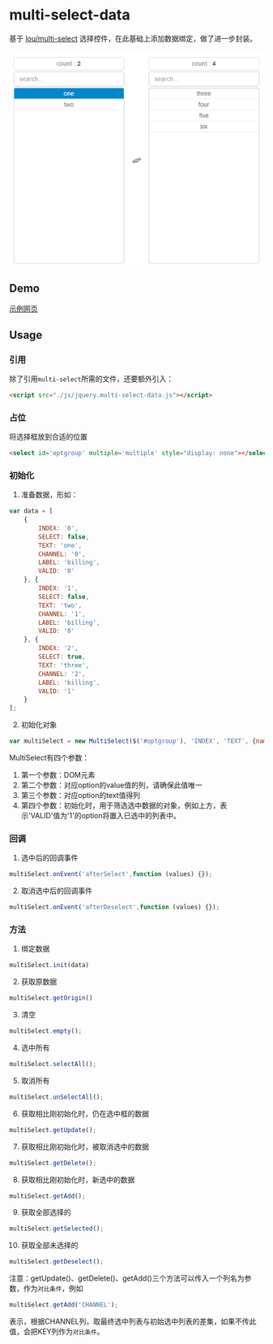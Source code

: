 # multi-select-data
基于 [lou/multi-select](https://github.com/lou/multi-select/) 选择控件，在此基础上添加数据绑定，做了进一步封装。

![select.bmp](images/select.png)

## Demo

[示例网页](https://zhizuqiu.github.io/demo/multi-select-data/)

## Usage

### 引用
除了引用`multi-select`所需的文件，还要额外引入：
```html
<script src="./js/jquery.multi-select-data.js"></script>
```

### 占位
将选择框放到合适的位置
```html
<select id='optgroup' multiple='multiple' style="display: none"></select>
```

### 初始化
1. 准备数据，形如：
```javascript
var data = [
    {
        INDEX: '0',
        SELECT: false,
        TEXT: 'one',
        CHANNEL: '0',
        LABEL: 'billing',
        VALID: '0'
    }, {
        INDEX: '1',
        SELECT: false,
        TEXT: 'two',
        CHANNEL: '1',
        LABEL: 'billing',
        VALID: '0'
    }, {
        INDEX: '2',
        SELECT: true,
        TEXT: 'three',
        CHANNEL: '2',
        LABEL: 'billing',
        VALID: '1'
    }
];
```
2. 初始化对象
```javascript
var multiSelect = new MultiSelect($('#optgroup'), 'INDEX', 'TEXT', {name: 'VALID', select: '1'});
```
MultiSelect有四个参数：
1. 第一个参数：DOM元素
2. 第二个参数：对应option的value值的列，请确保此值唯一
3. 第三个参数：对应option的text值得列
4. 第四个参数：初始化时，用于筛选选中数据的对象，例如上方，表示'VALID'值为'1'的option将置入已选中的列表中。

### 回调
1. 选中后的回调事件
```javascript
multiSelect.onEvent('afterSelect',function (values) {});
```
2. 取消选中后的回调事件
```javascript
multiSelect.onEvent('afterDeselect',function (values) {});
```

### 方法
1. 绑定数据
```javascript
multiSelect.init(data)
```
2. 获取原数据
```javascript
multiSelect.getOrigin()
```
3. 清空
```javascript
multiSelect.empty();
```
4. 选中所有
```javascript
multiSelect.selectAll();
```
5. 取消所有
```javascript
multiSelect.unSelectAll();
```
6. 获取相比刚初始化时，仍在选中框的数据
```javascript
multiSelect.getUpdate();
```
7. 获取相比刚初始化时，被取消选中的数据
```javascript
multiSelect.getDelete();
```
8. 获取相比刚初始化时，新选中的数据
```javascript
multiSelect.getAdd();
```
9. 获取全部选择的
```javascript
multiSelect.getSelected();
```
10. 获取全部未选择的
```javascript
multiSelect.getDeselect();
```
注意：getUpdate()、getDelete()、getAdd()三个方法可以传入一个列名为参数，作为`对比条件`，例如
```javascript
multiSelect.getAdd('CHANNEL');
```
表示，根据CHANNEL列，取最终选中列表与初始选中列表的差集，如果不传此值，会把KEY列作为`对比条件`。